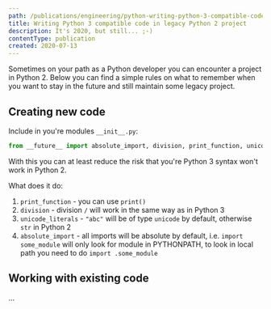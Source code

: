 ```yaml
---
path: /publications/engineering/python-writing-python-3-compatible-code
title: Writing Python 3 compatible code in legacy Python 2 project
description: It's 2020, but still... ;-)
contentType: publication
created: 2020-07-13
---
```


Sometimes on your path as a Python developer you can encounter a project in Python 2.
Below you can find a simple rules on what to remember when
you want to stay in the future and still maintain some legacy project.

## Creating new code

Include in you're modules `__init__.py`:

```python
from __future__ import absolute_import, division, print_function, unicode_literals
```

With this you can at least reduce the risk that you're Python 3 syntax
won't work in Python 2.

What does it do:

1. `print_function` - you can use `print()`
2. `division` - division `/` will work in the same way as in Python 3
3. `unicode_literals` - `"abc"` will be of type `unicode` by default, otherwise `str` in Python 2
4. `absolute_import` - all imports will be absolute by default, i.e. `import some_module` will only look for module in PYTHONPATH, to look in local path you need to do `import .some_module`

## Working with existing code

...